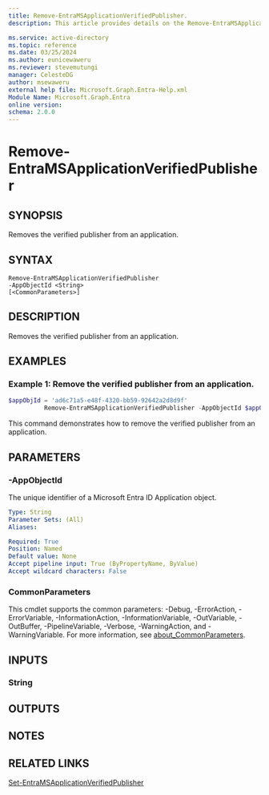```yaml
---
title: Remove-EntraMSApplicationVerifiedPublisher.
description: This article provides details on the Remove-EntraMSApplicationVerifiedPublisher command.

ms.service: active-directory
ms.topic: reference
ms.date: 03/25/2024
ms.author: eunicewaweru
ms.reviewer: stevemutungi
manager: CelesteDG
author: msewaweru
external help file: Microsoft.Graph.Entra-Help.xml
Module Name: Microsoft.Graph.Entra
online version:
schema: 2.0.0
---
```


# Remove-EntraMSApplicationVerifiedPublisher

## SYNOPSIS
Removes the verified publisher from an application.

## SYNTAX

```
Remove-EntraMSApplicationVerifiedPublisher 
-AppObjectId <String> 
[<CommonParameters>]
```

## DESCRIPTION
Removes the verified publisher from an application.

## EXAMPLES

### Example 1: Remove the verified publisher from an application.
```Powershell
$appObjId = 'ad6c71a5-e48f-4320-bb59-92642a2d8d9f'
          Remove-EntraMSApplicationVerifiedPublisher -AppObjectId $appObjId
```
This command demonstrates how to remove the verified publisher from an application.  

## PARAMETERS

### -AppObjectId
The unique identifier of a Microsoft Entra ID Application object.

```yaml
Type: String
Parameter Sets: (All)
Aliases:

Required: True
Position: Named
Default value: None
Accept pipeline input: True (ByPropertyName, ByValue)
Accept wildcard characters: False
```

### CommonParameters
This cmdlet supports the common parameters: -Debug, -ErrorAction, -ErrorVariable, -InformationAction, -InformationVariable, -OutVariable, -OutBuffer, -PipelineVariable, -Verbose, -WarningAction, and -WarningVariable. For more information, see [about_CommonParameters](https://go.microsoft.com/fwlink/?LinkID=113216).

## INPUTS

### String
## OUTPUTS

## NOTES

## RELATED LINKS

[Set-EntraMSApplicationVerifiedPublisher](Set-EntraMSApplicationVerifiedPublisher.md)

